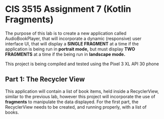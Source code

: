 # CIS 3515 Assignment 7 (Kotlin Fragments)
The purpose of this lab is to create a new application called AudioBookPlayer, that will incorporate a dynamic
(responsive) user interface UI, that will display a **SINGLE FRAGMENT** at a time if the application is being run
in **portrait mode,** but must display **TWO FRAGMENTS** at a time if the being run in **landscape mode.**

This project is being compiled and tested using the Pixel 3 XL API 30 phone

## Part 1: The Recycler View
This application will contain a list of book items, held inside a RecyclerView, similar to the previous lab, however
this project will incorporate the use of **fragments** to manipulate the data displayed. For the first part, the 
RecyclerView needs to be created, and running properly, with a list of books.
